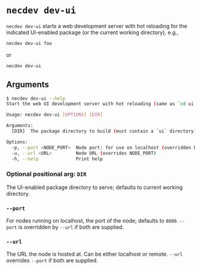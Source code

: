 # `necdev dev-ui`

`necdev dev-ui` starts a web development server with hot reloading for the indicated UI-enabled package (or the current working directory), e.g.,

```bash
necdev dev-ui foo
```

or

```bash
necdev dev-ui
```

## Arguments

```bash
$ necdev dev-ui --help
Start the web UI development server with hot reloading (same as `cd ui && npm i && npm start`)

Usage: necdev dev-ui [OPTIONS] [DIR]

Arguments:
  [DIR]  The package directory to build (must contain a `ui` directory) [default: /home/nick/git/necdev]

Options:
  -p, --port <NODE_PORT>  Node port: for use on localhost (overridden by URL) [default: 8080]
  -u, --url <URL>         Node URL (overrides NODE_PORT)
  -h, --help              Print help
```

### Optional positional arg: `DIR`

The UI-enabled package directory to serve; defaults to current working directory.

### `--port`

For nodes running on localhost, the port of the node; defaults to `8080`.
`--port` is overridden by `--url` if both are supplied.

### `--url`

The URL the node is hosted at.
Can be either localhost or remote.
`--url` overrides `--port` if both are supplied.
